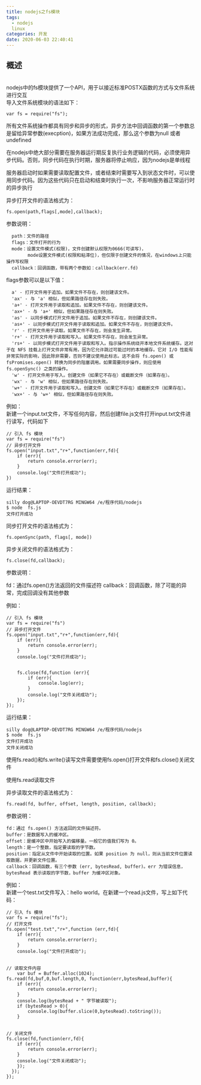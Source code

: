 ```yaml
---
title: nodejs之fs模块
tags:
  - nodejs
  linux
categories: 开发
date: 2020-06-03 22:40:41
---
```

## 概述
<br/>nodejs中的fs模块提供了一个API，用于以接近标准POSTX函数的方式与文件系统进行交互<br/>
导入文件系统模块的语法如下：

    var fs = require("fs");

所有文件系统操作都具有同步和异步的形式，异步方法中回调函数的第一个参数总是留给异常参数(execption)，如果方法成功完成，那么这个参数为null 或者 undefined

 在nodejs中绝大部分需要在服务器运行期反复执行业务逻辑的代码，必须使用异步代码。否则，同步代码在执行时期，服务器将停止响应，因为nodejs是单线程

 服务器启动时如果需要读取配置文件，或者结束时需要写入到状态文件时，可以使用同步代码。因为这些代码只在启动和结束时执行一次，不影响服务器正常运行时的异步执行

 异步打开文件的语法格式为：

    fs.open(path,flags[,mode],callback);

  参数说明：

      path：文件的路径
      flags：文件打开的行为
      mode：设置文件模式(权限)，文件创建默认权限为0666(可读写)，
            mode设置文件模式(权限和粘滞位)，但仅限于创建文件的情况，在windows上只能操作写权限
      callback：回调函数，带有两个参数如：callback(err.fd)

  flags参数可以是以下值：

      a' - 打开文件用于追加。如果文件不存在，则创建该文件。
      'ax' - 与 'a' 相似，但如果路径存在则失败。
      'a+' - 打开文件用于读取和追加。如果文件不存在，则创建该文件。
      'ax+' - 与 'a+' 相似，但如果路径存在则失败。
      'as' - 以同步模式打开文件用于追加。如果文件不存在，则创建该文件。
      'as+' - 以同步模式打开文件用于读取和追加。如果文件不存在，则创建该文件。
      'r' - 打开文件用于读取。如果文件不存在，则会发生异常。
      'r+' - 打开文件用于读取和写入。如果文件不存在，则会发生异常。
      'rs+' - 以同步模式打开文件用于读取和写入。指示操作系统绕开本地文件系统缓存。这对于在 NFS 挂载上打开文件非常有用，因为它允许跳过可能过时的本地缓存。它对 I/O 性能有非常实际的影响，因此除非需要，否则不建议使用此标志。这不会将 fs.open() 或 fsPromises.open() 转换为同步的阻塞调用。如果需要同步操作，则应使用 fs.openSync() 之类的操作。
      'w' - 打开文件用于写入。创建文件（如果它不存在）或截断文件（如果存在）。
      'wx' - 与 'w' 相似，但如果路径存在则失败。
      'w+' - 打开文件用于读取和写入。创建文件（如果它不存在）或截断文件（如果存在）。
      'wx+' - 与 'w+' 相似，但如果路径存在则失败。

例如：
<br/>新建一个input.txt文件，不写任何内容，然后创建file.js文件打开input.txt文件进行读写，代码如下<br/>

    // 引入 fs 模块
    var fs = require("fs")
    // 异步打开文件
    fs.open("input.txt","r+",function(err,fd){
        if (err){
            return console.error(err);
        }
        console.log("文件打开成功");
    })

运行结果：

    silly dog@LAPTOP-OEVDT7RG MINGW64 /e/程序代码/nodejs
    $ node  fs.js
    文件打开成功

同步打开文件的语法格式为：

    fs.openSync(path, flags[, mode])


异步关闭文件的语法格式为：

    fs.close(fd,callback);

参数说明：

  fd：通过fs.open()方法返回的文件描述符
  callback：回调函数，除了可能的异常，完成回调没有其他参数

例如：

    // 引入 fs 模块
    var fs = require("fs")
    // 异步打开文件
    fs.open("input.txt","r+",function(err,fd){
        if (err){
            return console.error(err);
        }
        console.log("文件打开成功");


        fs.close(fd,function (err){
            if (err){
                console.log(err);
            }
            console.log("文件关闭成功");
        });
    });

运行结果：

    silly dog@LAPTOP-OEVDT7RG MINGW64 /e/程序代码/nodejs
    $ node  fs.js
    文件打开成功
    文件关闭成功

使用fs.read()和fs.write()读写文件需要使用fs.open()打开文件和fs.close()关闭文件

使用fs.read读取文件

异步读取文件的语法格式为：

    fs.read(fd, buffer, offset, length, position, callback);

参数说明：

    fd：通过 fs.open() 方法返回的文件描述符。
    buffer：是数据写入的缓冲区。
    offset：是缓冲区中开始写入的偏移量。一般它的值我们写为 0。
    length：是一个整数，指定要读取的字节数。
    position：指定从文件中开始读取的位置。如果 position 为 null，则从当前文件位置读取数据，并更新文件位置。
    callback：回调函数，有三个参数 (err, bytesRead, buffer)。err 为错误信息，bytesRead 表示读取的字节数，buffer 为缓冲区对象。

例如：
<br/>新建一个test.txt文件写入：hello world。在新建一个read.js文件，写上如下代码：<br/>

    // 引入 fs 模块
    var fs = require("fs");
    // 打开文件
    fs.open("test.txt","r+",function (err,fd){
        if (err){
            return console.error(err);
        }
        console.log("文件打开成功");


    // 读取文件内容
        var buf = Buffer.alloc(1024);
    fs.read(fd,buf,0,buf.length,0, function(err,bytesRead,buffer){
        if (err){
            return console.error(err);
        }
        console.log(bytesRead + " 字节被读取");
        if (bytesRead > 0){
            console.log(buffer.slice(0,bytesRead).toString());
        }


    // 关闭文件
    fs.close(fd,function(err,fd){
        if (err){
            return console.error(err);
        }
        console.log("文件关闭成功");
        });
      });
    });

    